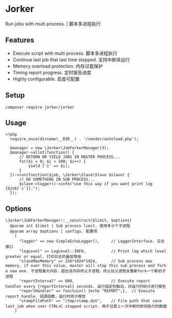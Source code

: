# Jorker
Run jobs with multi process. | 脚本多进程执行

## Features
* Execute script with multi process. 脚本多进程执行
* Continue last job that last time stopped. 支持中断续运行
* Memory overload protection. 内存过载保护
* Timing report progress. 定时报告进度
* Highly configurable. 高度可配置

## Setup
    composer require jorker/jorker

## Usage
    <?php
      require_once(dirname(__DIR__) . '/vendor/autoload.php');

      $manager = new \Jorker\JobForkerManager(3);
      $manager->allot(function() {
          // RETURN OR YIELD JOBS IN MASTER PROCESS...
          for($i = 0; $i < 100; $i++) {
              yield ['i' => $i];
          }
      })->run(function($job, \Jorker\Slave\Slave $slave) {
          // DO SOMETHING IN SUB PROCESS...
          $slave->logger()->info("use this way if you want print log {$job['i']}.");
      });
      
## Options
    \Jorker\JobForkerManager::__construct($limit, $options)
      @param int $limit | Sub process limit. 使用多少个子进程
      @param array $options | configs. 配置项
        [
          "logger" => new SimpleEchoLogger(),     // LoggerInterface. 日志接口
          "logLevel" => LogLevel::INFO,           // Print log which level greater or equal. 打印日志的最低等级
          "slaveMaxMemory" => 256*1024*1024,      // Sub process max memory, if over this value, master will stop this sub process and fork a new one. 子进程最大内存，超出该内存终止子进程，终止后父进程会重新fork一个新的子进程
          "reportInterval" => 600,                // Execute report handler every {reportInterval} seconds. 运行指定秒数后，对运行时统计进行报告
          "reportHandler" => functuin() {echo "REPORT";},  // Execute report handle. 回调函数，运行时统计报告
          "stampFilePath" => "/tmp/stamp.dat",    // File path that save last job when user CTRL+C stopped script. 用于记录上一次中断时即将执行的数据
        ]
